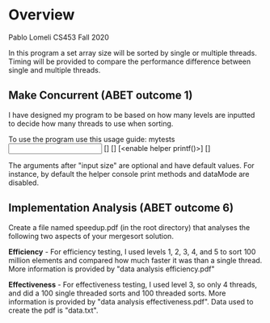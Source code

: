 # Overview

Pablo Lomeli CS453 Fall 2020

In this program a set array size will be sorted by single or multiple threads. Timing will be provided to compare the performance difference between single and multiple threads.

## Make Concurrent (ABET outcome 1)

I have designed my program to be based on how many levels are inputted to decide how many threads to use when sorting. 

To use the program use this usage guide: 
mytests <input size> [<seed>] \[<number of lvls>] [<enable helper printf()>] [<enable efficiency data mode>]

The arguments after "input size" are optional and have default values. For instance, by default
the helper console print methods and dataMode are disabled.

## Implementation Analysis (ABET outcome 6)

Create a file named speedup.pdf (in the root directory) that analyses
the following two aspects of your mergesort solution.

**Efficiency** - For efficiency testing, I used levels 1, 2, 3, 4, and 5 to sort 100 million elements and compared how much faster it was than a single thread. More information is provided by "data analysis efficiency.pdf"

**Effectiveness** - For effectiveness testing, I used level 3, so only 4 threads, and did a 100 single threaded sorts and 100 threaded sorts. More information is provided by "data analysis effectiveness.pdf". Data used to create the pdf is "data.txt".

